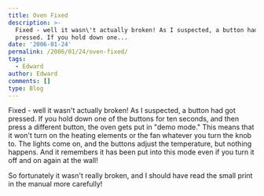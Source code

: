 ```yaml
---
title: Oven Fixed
description: >-
  Fixed - well it wasn\'t actually broken! As I suspected, a button had got
  pressed. If you hold down one...
date: '2006-01-24'
permalink: /2006/01/24/oven-fixed/
tags:
  - Edward
author: Edward
comments: []
type: Blog
---
```


Fixed - well it wasn\'t actually broken! As I suspected, a button had
got pressed. If you hold down one of the buttons for ten seconds, and
then press a different button, the oven gets put in \"demo mode.\" This
means that it won\'t turn on the heating elements or the fan whatever
you turn the knob to. The lights come on, and the buttons adjust the
temperature, but nothing happens. And it remembers it has been put into
this mode even if you turn it off and on again at the wall!

So fortunately it wasn\'t really broken, and I should have read the
small print in the manual more carefully!

